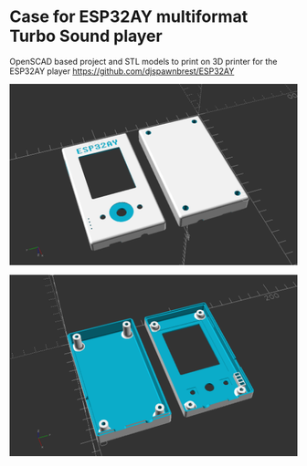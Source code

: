 # Case for ESP32AY multiformat Turbo Sound player

OpenSCAD based project and STL models to print on 3D printer for the ESP32AY player https://github.com/djspawnbrest/ESP32AY

![image](https://github.com/andykarpov/esp32ay-case/blob/master/images/v3_top.png?raw=true)

![image](https://github.com/andykarpov/esp32ay-case/blob/master/images/v3_bottom.png?raw=true)

